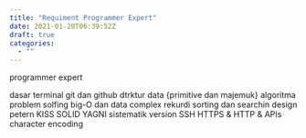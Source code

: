```yaml
---
title: "Requiment Programmer Expert"
date: 2021-01-20T06:39:52Z
draft: true
categories:
  - ""
---
```


programmer expert

dasar terminal
git dan github
dtrktur data {primitive dan majemuk}
algoritma
problem solfing
big-O 
dan data complex
rekurdi
sorting dan searchin
design petern
KISS SOLID YAGNI
sistematik version
SSH
HTTPS & HTTP & APIs
character encoding
